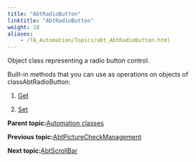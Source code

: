 ```yaml
--- 
title: "AbtRadioButton"
linktitle: "AbtRadioButton"
weight: 18
aliases: 
    - /TA_Automation/Topics/abt_AbtRadioButton.html
---
```


Object class representing a radio button control.

Built-in methods that you can use as operations on objects of classAbtRadioButton:

1.  [Get](/TA_Automation/Topics/abt_Get_7.html)  

2.  [Set](/TA_Automation/Topics/abt_Set_7.html)  


**Parent topic:**[Automation classes](/TA_Automation/Topics/abt_methods_abt.html)

**Previous topic:**[AbtPictureCheckManagement](/TA_Automation/Topics/abt_AbtPictureCheckManagement.html)

**Next topic:**[AbtScrollBar](/TA_Automation/Topics/abt_AbtScrollBar.html)

